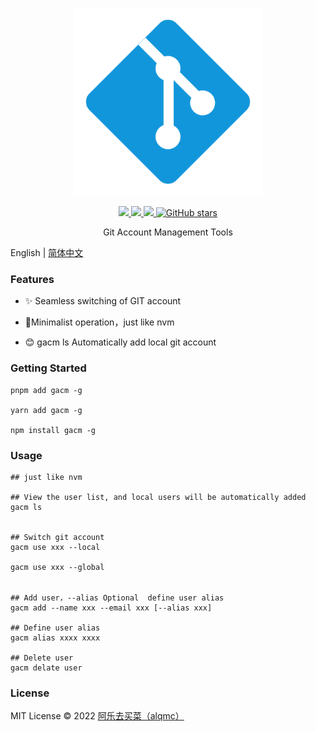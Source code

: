 <p align="center">
  <img width="300px" src="./package/assets/git.svg">
</p>

<p align="center">
  <a href="https://www.npmjs.org/package/gacm">
  <img src="https://img.shields.io/npm/v/gacm.svg">
  </a>
  <a href="https://npmcharts.com/compare/gacm?minimal=true">
  <img src="https://img.shields.io/npm/dm/gacm.svg?color=357C3C">
  </a>
  <a href="https://npmcharts.com/compare/gacm?minimal=true">
  <img src="https://img.shields.io/npm/l/gacm.svg?color=blue">
  </a>
  <a href="https://github.com/alqmc/gacm" target="__blank"><img alt="GitHub stars" src="https://img.shields.io/github/stars/alqmc/gacm?style=social">
  
  </a>
  <br>
</p>

<p align="center"> Git Account Management Tools</p>

English | [简体中文](./README-zh_CN.md)

### Features

- ✨ Seamless switching of GIT account

- 🚀Minimalist operation，just like nvm

- 😊 gacm ls Automatically add local git account


### Getting Started

```
pnpm add gacm -g

yarn add gacm -g

npm install gacm -g

```

### Usage


```shell
## just like nvm

## View the user list, and local users will be automatically added
gacm ls


## Switch git account
gacm use xxx --local  

gacm use xxx --global


## Add user，--alias Optional  define user alias
gacm add --name xxx --email xxx [--alias xxx]

## Define user alias
gacm alias xxxx xxxx

## Delete user
gacm delate user

```
### License

MIT License © 2022 [阿乐去买菜（alqmc）](https://github.com/alqmc)



